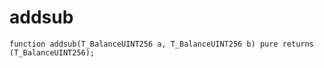 # addsub

```solidity
function addsub(T_BalanceUINT256 a, T_BalanceUINT256 b) pure returns (T_BalanceUINT256);
```

